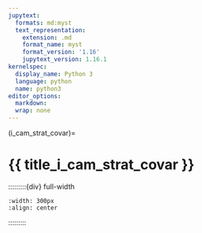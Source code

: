 ```yaml
---
jupytext:
  formats: md:myst
  text_representation:
    extension: .md
    format_name: myst
    format_version: '1.16'
    jupytext_version: 1.16.1
kernelspec:
  display_name: Python 3
  language: python
  name: python3
editor_options: 
  markdown: 
  wrap: none
---
```

(i_cam_strat_covar)=
# {{ title_i_cam_strat_covar }}

:::::::::{div} full-width

```{figure} ../03_images/03_image_files/00_coming_soon.png
:width: 300px
:align: center
```

:::::::::